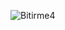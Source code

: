 ![Bitirme4](https://github.com/AhmetErbil2/Ninja_Run/assets/140263489/d13156d4-844a-4a9c-a149-9f371182f4ff)
